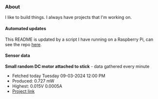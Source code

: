 ### About
I like to build things. I always have projects that I'm working on.

#### Automated updates
This README is updated by a script I have running on a Raspberry Pi, can see the repo [here](https://github.com/jdc-cunningham/raspi-git-repo-updater).

#### Sensor data


**Small random DC motor attached to stick** - data gathered every minute
- Fetched today Tuesday 09-03-2024 12:00 PM
- Produced: 0.727 mW
- Highest: 0.015V 0.0005A
- [Project link](https://github.com/jdc-cunningham/turbine-raspi)